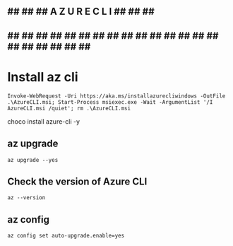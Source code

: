 ## ## ## ## A Z U R E C L I ## ## ## ## 
## ## ## ## ## ## ## ## ## ## ## ## ## ## ## ## ## ## ## ## ## ## # 

# Install az cli
```pwsh
Invoke-WebRequest -Uri https://aka.ms/installazurecliwindows -OutFile .\AzureCLI.msi; Start-Process msiexec.exe -Wait -ArgumentList '/I AzureCLI.msi /quiet'; rm .\AzureCLI.msi
```

choco install azure-cli -y

## az upgrade
```azurecli
az upgrade --yes
```

## Check the version of Azure CLI
```azurecli
az --version
```

## az config
```azurecli
az config set auto-upgrade.enable=yes
```

